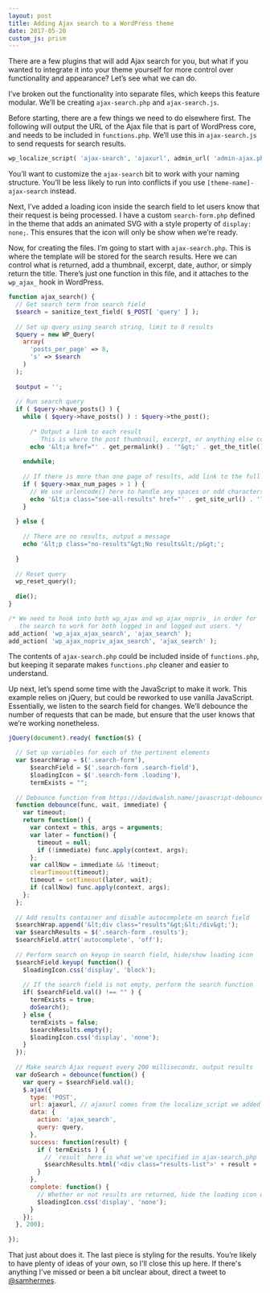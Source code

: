 ```yaml
---
layout: post
title: Adding Ajax search to a WordPress theme
date: 2017-05-20
custom_js: prism
---
```


There are a few plugins that will add Ajax search for you, but what if you wanted to integrate it into your theme yourself for more control over functionality and appearance? Let’s see what we can do.

I’ve broken out the functionality into separate files, which keeps this feature modular. We’ll be creating `ajax-search.php` and `ajax-search.js`.

Before starting, there are a few things we need to do elsewhere first. The following will output the URL of the Ajax file that is part of WordPress core, and needs to be included in `functions.php`. We’ll use this in `ajax-search.js` to send requests for search results.

```php
wp_localize_script( 'ajax-search', 'ajaxurl', admin_url( 'admin-ajax.php' ) );
```

You’ll want to customize the `ajax-search` bit to work with your naming structure. You’ll be less likely to run into conflicts if you use `[theme-name]-ajax-search` instead.

Next, I’ve added a loading icon inside the search field to let users know that their request is being processed. I have a custom `search-form.php` defined in the theme that adds an animated SVG with a style property of `display: none;`. This ensures that the icon will only be show when we’re ready.

Now, for creating the files. I’m going to start with `ajax-search.php`. This is where the template will be stored for the search results. Here we can control what is returned, add a thumbnail, excerpt, date, author, or simply return the title. There’s just one function in this file, and it attaches to the `wp_ajax_` hook in WordPress.

```php
function ajax_search() {
  // Get search term from search field
  $search = sanitize_text_field( $_POST[ 'query' ] );
  
  // Set up query using search string, limit to 8 results
  $query = new WP_Query(
    array(
      'posts_per_page' => 8,
      's' => $search
    )
  );
  
  $output = '';
  
  // Run search query
  if ( $query->have_posts() ) {
    while ( $query->have_posts() ) : $query->the_post();
      
      /* Output a link to each result
         This is where the post thumbnail, excerpt, or anything else could be added */
      echo '&lt;a href="' . get_permalink() . '"&gt;' . get_the_title() . '&lt;/a&gt;';
    
    endwhile;        
    
    // If there is more than one page of results, add link to the full results page
    if ( $query->max_num_pages > 1 ) {
      // We use urlencode() here to handle any spaces or odd characters in the search string
      echo '&lt;a class="see-all-results" href="' . get_site_url() . '?s=' . urlencode( $search ) . '"&gt;View all results&lt;/a&gt;';
    }
    
  } else {
    
    // There are no results, output a message
    echo '&lt;p class="no-results"&gt;No results&lt;/p&gt;';
  
  }
  
  // Reset query
  wp_reset_query();
  
  die();
}

/* We need to hook into both wp_ajax and wp_ajax_nopriv_ in order for
   the search to work for both logged in and logged out users. */
add_action( 'wp_ajax_ajax_search', 'ajax_search' );
add_action( 'wp_ajax_nopriv_ajax_search', 'ajax_search' );
```

The contents of `ajax-search.php` could be included inside of `functions.php`, but keeping it separate makes `functions.php` cleaner and easier to understand.

Up next, let’s spend some time with the JavaScript to make it work. This example relies on jQuery, but could be reworked to use vanilla JavaScript. Essentially, we listen to the search field for changes. We’ll debounce the number of requests that can be made, but ensure that the user knows that we’re working nonetheless.

```js
jQuery(document).ready( function($) {

  // Set up variables for each of the pertinent elements
  var $searchWrap = $('.search-form'),
      $searchField = $('.search-form .search-field'),
      $loadingIcon = $('.search-form .loading'),
      termExists = "";
  
  // Debounce function from https://davidwalsh.name/javascript-debounce-function
  function debounce(func, wait, immediate) {
    var timeout;
    return function() {
      var context = this, args = arguments;
      var later = function() {
        timeout = null;
        if (!immediate) func.apply(context, args);
      };
      var callNow = immediate && !timeout;
      clearTimeout(timeout);
      timeout = setTimeout(later, wait);
      if (callNow) func.apply(context, args);
    };
  };
  
  // Add results container and disable autocomplete on search field
  $searchWrap.append('&lt;div class="results"&gt;&lt;/div&gt;');
  var $searchResults = $('.search-form .results');
  $searchField.attr('autocomplete', 'off');
  
  // Perform search on keyup in search field, hide/show loading icon
  $searchField.keyup( function() {
    $loadingIcon.css('display', 'block');
    
    // If the search field is not empty, perform the search function
    if( $searchField.val() !== "" ) {
      termExists = true;
      doSearch();
    } else {
      termExists = false;
      $searchResults.empty();
      $loadingIcon.css('display', 'none');
    }
  });
  
  // Make search Ajax request every 200 milliseconds, output results
  var doSearch = debounce(function() {
    var query = $searchField.val();
    $.ajax({
      type: 'POST',
      url: ajaxurl, // ajaxurl comes from the localize_script we added to functions.php
      data: {
        action: 'ajax_search',
        query: query,
      },
      success: function(result) {
        if ( termExists ) {
          // `result` here is what we've specified in ajax-search.php
          $searchResults.html('<div class="results-list">' + result + '</div>');
        }
      },
      complete: function() {
        // Whether or not results are returned, hide the loading icon once the request is complete
        $loadingIcon.css('display', 'none');
      }
    });
  }, 200);
  
});
```

That just about does it. The last piece is styling for the results. You’re likely to have plenty of ideas of your own, so I'll close this up here. If there's anything I've missed or been a bit unclear about, direct a tweet to [@samhermes](https://twitter.com/samhermes).